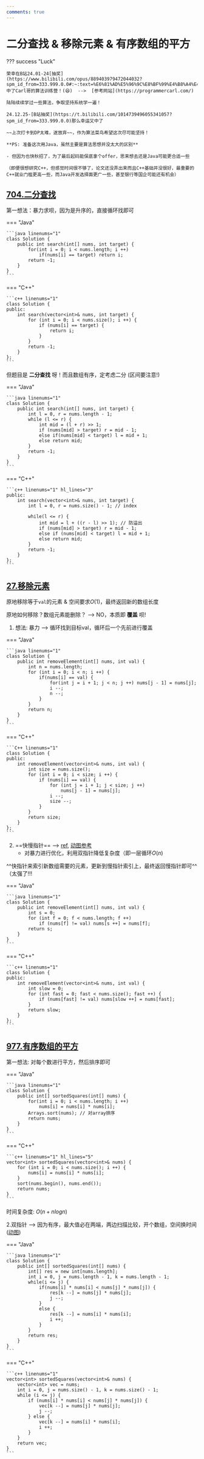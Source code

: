 ```yaml
---
comments: true
---
```


# 二分查找 & 移除元素 & 有序数组的平方

??? success "Luck"

    荣幸在B站24.01-24[抽奖](https://www.bilibili.com/opus/889403979472044032?spm_id_from=333.999.0.0#:~:text=%E6%81%AD%E5%96%9C%E8%BF%99%E4%B8%A4%E4%BD%8D%E5%BD%95%E5%8F%8B%E4%B8%AD%E5%A5%96%EF%BC%8CB%E7%AB%99%E7%A7%81%E4%BF%A1%E6%88%91%E6%8B%89%E4%BD%A0%E5%85%A5%E7%BE%A4%E5%93%88%20%40H%2DYiheng%20%40%E8%9C%82%E8%9C%9C%E5%8A%A0%E7%89%9B%E5%A5%B6%E5%90%97)中了Carl哥的算法训练营！(😆)  -->  [参考网站](https://programmercarl.com/)

    陆陆续续学过一些算法，争取坚持系统学一遍！

    24.12.25-[B站抽奖](https://t.bilibili.com/1014739496055341057?spm_id_from=333.999.0.0)那么幸运又中了

    ~~上次打卡到DP太难，遂放弃~~，作为算法菜鸟希望这次尽可能坚持！

    **PS: 准备这次用Java，虽然主要是算法思想并没太大的区别**
    
    - 但因为也快秋招了，为了最后起码能保底拿个offer，思来想去还是Java可能更合适一些
    
    （即便很想研究C++，但感觉时间很不够了，论文还没弄出来而且C++基础并没很好，最重要的C++就业门槛更高一些，而Java开发选择面更广一些，甚至银行等国企可能还有机会）

## [704.二分查找](https://leetcode.cn/problems/binary-search/)

第一想法：暴力求呗，因为是升序的，直接循环找即可 

=== "Java"

    ```java linenums="1"
    class Solution {
        public int search(int[] nums, int target) {
            for(int i = 0; i < nums.length; i ++)
                if(nums[i] == target) return i;
            return -1;
        }
    }
    ```

=== "C++"

    ```c++ linenums="1"
    class Solution {
    public:
        int search(vector<int>& nums, int target) {
            for (int i = 0; i < nums.size(); i ++) {
                if (nums[i] == target) {
                    return i;
                }
            }
            return -1;
        } 
    };
    ```

但题目是 **二分查找** 呀！而且数组有序，定考虑二分 (区间要注意!)

=== "Java"

    ```java linenums="1"
    class Solution {
        public int search(int[] nums, int target) {
            int l = 0, r = nums.length - 1;
            while (l <= r) {
                int mid = (l + r) >> 1;
                if (nums[mid] > target) r = mid - 1;
                else if(nums[mid] < target) l = mid + 1;
                else return mid;
            }
            return -1;
        }
    }
    ```

=== "C++"

    ```c++ linenums="1" hl_lines="3"
    public:
        int search(vector<int>& nums, int target) {
            int l = 0, r = nums.size() - 1; // index 
            
            while(l <= r) {
                int mid = l + ((r - l) >> 1); // 防溢出
                if (nums[mid] > target) r = mid - 1;
                else if (nums[mid] < target) l = mid + 1;
                else return mid;
            }
            return -1;
        }
    };
    ```

## [27.移除元素](https://leetcode.cn/problems/remove-element/)

原地移除等于`val`的元素 & 空间要求$O(1)$，最终返回新的数组长度

原地如何移除？数组元素能删除？ --> NO，本质即 **覆盖** 呗!

1. 想法: 暴力 --> 循环找到目标val，循环后一个先前进行覆盖

=== "Java"

    ```java linenums="1"
    class Solution {
        public int removeElement(int[] nums, int val) {
            int n = nums.length;
            for (int i = 0; i < n; i ++) {
                if(nums[i] == val) {
                    for(int j = i + 1; j < n; j ++) nums[j - 1] = nums[j];
                    i --;
                    n --;
                }
            }
            return n;
        }
    }
    ```

=== "C++"

    ```C++ linenums="1"
    class Solution {
    public:
        int removeElement(vector<int>& nums, int val) {
            int size = nums.size();
            for (int i = 0; i < size; i ++) {
                if (nums[i] == val) {
                    for (int j = i + 1; j < size; j ++) 
                        nums[j - 1] = nums[j];
                    i --;
                    size --;
                }
            }
            return size; 
        }
    };
    ```

2. ==快慢指针==  --> [ref](https://programmercarl.com/0027.%E7%A7%BB%E9%99%A4%E5%85%83%E7%B4%A0.html#%E6%80%9D%E8%B7%AF:~:text=%23-,%E5%8F%8C%E6%8C%87%E9%92%88%E6%B3%95,-%E5%8F%8C%E6%8C%87%E9%92%88%E6%B3%95), [动图参考](https://code-thinking.cdn.bcebos.com/gifs/27.%E7%A7%BB%E9%99%A4%E5%85%83%E7%B4%A0-%E5%8F%8C%E6%8C%87%E9%92%88%E6%B3%95.gif)
    - 对暴力进行优化，利用双指针降低复杂度（即一层循环$O(n)$

^^快指针来索引新数组需要的元素，更新到慢指针索引上，最终返回慢指针即可^^（太强了!!!

=== "Java" 

    ```java linenums="1"
    class Solution {
        public int removeElement(int[] nums, int val) {
            int s = 0;
            for (int f = 0; f < nums.length; f ++)
                if (nums[f] != val) nums[s ++] = nums[f];
            return s;
        }
    }
    ```

=== "C++"

    ```c++ linenums="1"
    class Solution {
    public:
        int removeElement(vector<int>& nums, int val) {
            int slow = 0;
            for (int fast = 0; fast < nums.size(); fast ++) {
                if (nums[fast] != val) nums[slow ++] = nums[fast];
            }
            return slow;
        }
    };
    ```

## [977.有序数组的平方](https://leetcode.cn/problems/squares-of-a-sorted-array/)

第一想法: 对每个数进行平方，然后排序即可

=== "Java"

    ```java linenums="1"
    class Solution {
        public int[] sortedSquares(int[] nums) {
            for(int i = 0; i < nums.length; i ++)  
                nums[i] = nums[i] * nums[i];
            Arrays.sort(nums); // 对array排序
            return nums;
        }
    }
    ```

=== "C++"

    ```c++ linenums="1" hl_lines="5"
    vector<int> sortedSquares(vector<int>& nums) {
        for (int i = 0; i < nums.size(); i ++) {
            nums[i] = nums[i] * nums[i];
        }
        sort(nums.begin(), nums.end());
        return nums;
    }
    ```

时间复杂度: $O(n + nlogn)$

2.双指针 --> 因为有序，最大值必在两端，两边扫描比较，开个数组，空间换时间([动图](https://code-thinking.cdn.bcebos.com/gifs/977.%E6%9C%89%E5%BA%8F%E6%95%B0%E7%BB%84%E7%9A%84%E5%B9%B3%E6%96%B9.gif))

=== "Java" 

    ```java linenums="1"
    class Solution {
        public int[] sortedSquares(int[] nums) {
            int[] res = new int[nums.length];
            int i = 0, j = nums.length - 1, k = nums.length - 1;
            while(i <= j) {
                if(nums[i] * nums[i] < nums[j] * nums[j]) {
                    res[k --] = nums[j] * nums[j];
                    j --;
                }
                else {
                    res[k --] = nums[i] * nums[i];
                    i ++;
                }
            }
            return res;
        }
    }
    ```

=== "C++"

    ```c++ linenums="1"
    vector<int> sortedSquares(vector<int>& nums) {
        vector<int> vec = nums;
        int i = 0, j = nums.size() - 1, k = nums.size() - 1;
        while (i <= j) {
            if (nums[i] * nums[i] < nums[j] * nums[j]) {
                vec[k --] = nums[j] * nums[j];
                j --;
            } else {
                vec[k --] = nums[i] * nums[i];
                i ++;
            }
        }
        return vec;
    }
    ```